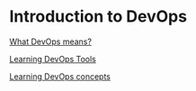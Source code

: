 # Introduction to DevOps

[What DevOps means?](Introduction%20to%20DevOps%20c498fd9c27434557bab9a58e4cfe0adb/What%20DevOps%20means%20ada3fcb372414c2e8859c8b5f0dcbc7c.md)

[Learning DevOps Tools](Introduction%20to%20DevOps%20c498fd9c27434557bab9a58e4cfe0adb/Learning%20DevOps%20Tools%200a38d3cd11f649fa9fc11cbbc98ea05a.md)

[Learning DevOps concepts](Introduction%20to%20DevOps%20c498fd9c27434557bab9a58e4cfe0adb/Learning%20DevOps%20concepts%20891503bfe5e542c3b3d887260102f7f6.md)